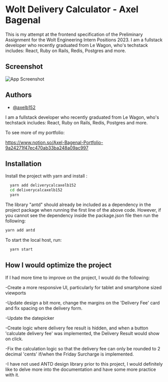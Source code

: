 
# Wolt Delivery Calculator - Axel Bagenal 

This is my attempt at the frontend specification of the Preliminary Assignment for the Wolt Engineering Intern Positions 2023. I am a fullstack developer who recently graduated from Le Wagon, who's techstack includes: React, Ruby on Rails, Redis, Postgres and more. 



## Screenshot

![App Screenshot](https://drive.google.com/uc?export=view&id=1-Q3oJiGKo2aH5rqUX5C79AFy9mVkOvD-)




## Authors

- [@axelb152](https://github.com/axelb152)

I am a fullstack developer who recently graduated from Le Wagon, who's techstack includes: React, Ruby on Rails, Redis, Postgres and more. 

To see more of my portfolio:

https://www.notion.so/Axel-Bagenal-Portfolio-9a24271f47ec470ab33ba248a09ac997


## Installation

Install the project with yarn and install :

```bash
  yarn add deliverycalcaxelb152
  cd deliverycalcaxelb152
  yarn 
```
    
The library "antd" should already be included as a dependency in the project package when running the first line of the above code. However, if you cannot see the dependency inside the package.json file then run the following:

```bash
yarn add antd
```

To start the local host, run:

```bash
  yarn start
  ```
## How I would optimize the project

If I had more time to improve on the project, I would do the following:

-Create a more responsive UI, particularly for tablet and smartphone sized viewports

-Update design a bit more, change the margins on the 'Delivery Fee' card and fix spacing on the delivery form. 

-Update the datepicker

-Create logic where delivery fee result is hidden, and when a button 'calculate delivery fee' was implemented, the Delivery Result would show on click. 

-Fix the calculation logic so that the delivery fee can only be rounded to 2 decimal 'cents' if/when the Friday Surcharge is implemented. 

-I have not used ANTD design library prior to this project, I would definitely like to delve more into the documentation and have some more practice with it. 


